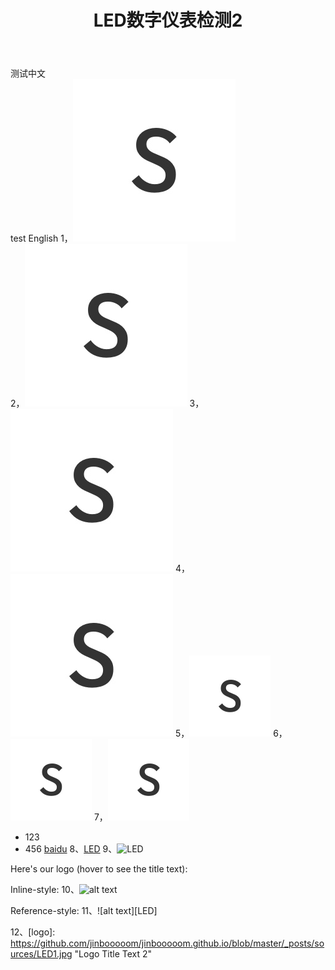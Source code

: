 ﻿---
layout: post
title: LED数字仪表检测2
featured-img: LED

---

测试中文  
test English
1，![test img1](sources/LED.jpg)  
2，![test img2](https://github.com/jinbooooom/jinbooooom.github.io/blob/master/_posts/sources/LED.jpg)
3，![test img3](LED.jpg)
4，![test img4](sources/LED.jpg)
5，<img src="sources/LED.jpg" alt="test img1" style="zoom:50%;" />
6，<img src="https://github.com/jinbooooom/jinbooooom.github.io/blob/master/_posts/sources/LED.jpg" style="zoom:50%;" />
7，<img src="LED.jpg" alt="test img1" style="zoom:50%;" />
- 123
- 456
[baidu](www.baidu.com)
8、[LED](LED.jpg)
9、![LED](LED1.jpg)

Here's our logo (hover to see the title text):

Inline-style:
10、![alt text](https://github.com/jinbooooom/jinbooooom.github.io/blob/master/_posts/sources/LED1.jpg "Logo Title Text 1")

Reference-style:
11、![alt text][LED]

12、[logo]: https://github.com/jinbooooom/jinbooooom.github.io/blob/master/_posts/sources/LED1.jpg "Logo Title Text 2"
